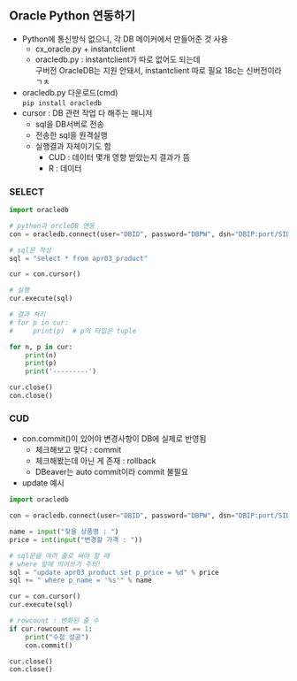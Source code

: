 ## Oracle Python 연동하기
- Python에 통신방식 없으니, 각 DB 메이커에서 만들어준 것 사용
    - cx_oracle.py + instantclient
    - oracledb.py : instantclient가 따로 없어도 되는데  
            구버전 OracleDB는 지원 안돼서, instantclient 따로 필요
            18c는 신버전이라 ㄱㅊ 
- oracledb.py 다운로드(cmd)  
```pip install oracledb```
- cursor : DB 관련 작업 다 해주는 매니저
    - sql을 DB서버로 전송
    - 전송한 sql을 원격실행
    - 실행결과 자체이기도 함 
        - CUD : 데이터 몇개 영향 받았는지 결과가 뜸
        - R : 데이터
### SELECT 
```py
import oracledb

# python과 orcleDB 연동
con = oracledb.connect(user="DBID", password="DBPW", dsn="DBIP:port/SID")

# sql문 작성
sql = "select * from apr03_product"

cur = con.cursor()

# 실행
cur.execute(sql)

# 결과 처리
# for p in cur:
#     print(p)  # p의 타입은 tuple

for n, p in cur:
    print(n)
    print(p)
    print('---------')

cur.close()
con.close()
```
### CUD
- con.commit()이 있어야 변경사항이 DB에 실제로 반영됨
    - 체크해보고 맞다 : commit
    - 체크해봤는데 아닌 게 존재 : rollback
    - DBeaver는 auto commit이라 commit 불필요
- update 예시
```py
import oracledb

con = oracledb.connect(user="DBID", password="DBPW", dsn="DBIP:port/SID")

name = input("찾을 상품명 : ")
price = int(input("변경할 가격 : "))

# sql문을 여러 줄로 써야 할 때
# where 앞에 띄어쓰기 주의!
sql = "update apr03_product set p_price = %d" % price
sql += " where p_name = '%s'" % name

cur = con.cursor()
cur.execute(sql)

# rowcount : 변화된 줄 수
if cur.rowcount == 1:
    print("수정 성공")
    con.commit()

cur.close()
con.close()
```